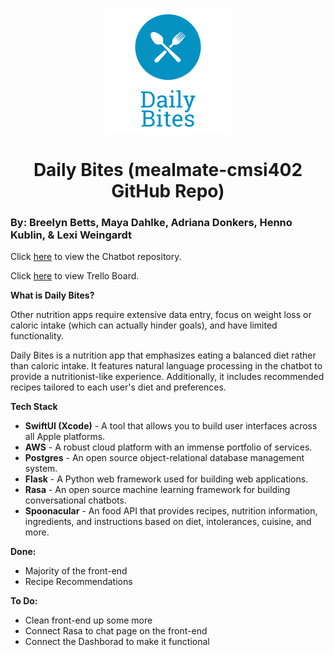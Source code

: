 <p align="center">
  <img src="./daily_bites_logo_new.png" alt="Daily Bites Logo"/>
</p>


<h1 align="center" font="tradegothic">
  Daily Bites (mealmate-cmsi402 GitHub Repo)
</h1>

### By: Breelyn Betts, Maya Dahlke, Adriana Donkers, Henno Kublin, & Lexi Weingardt

Click [here](https://github.com/AdrianaDonkers/401-chatbot) to view the Chatbot repository.

Click [here](https://trello.com/b/qMeqw0Yh/cmsi-402-daily-bites) to view Trello Board.

**What is Daily Bites?**

Other nutrition apps require extensive data entry, focus on weight loss or caloric intake (which can actually hinder goals), and have limited functionality. 

Daily Bites is a nutrition app that emphasizes eating a balanced diet rather than caloric intake. It features natural language processing in the chatbot to provide a nutritionist-like experience. Additionally, it includes recommended recipes tailored to each user's diet and preferences. 


**Tech Stack**

* **SwiftUI (Xcode)** - A tool that allows you to build user interfaces across all Apple platforms.
* **AWS** - A robust cloud platform with an immense portfolio of services.
* **Postgres** - An open source object-relational database management system.
* **Flask** - A Python web framework used for building web applications.
* **Rasa** - An open source machine learning framework for building conversational chatbots.
* **Spoonacular** - An food API that provides recipes, nutrition information, ingredients, and instructions based on diet, intolerances, cuisine, and more.

**Done:**

* Majority of the front-end
* Recipe Recommendations

**To Do:**

* Clean front-end up some more
* Connect Rasa to chat page on the front-end
* Connect the Dashborad to make it functional 
